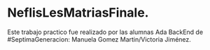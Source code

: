 # NeflisLesMatriasFinale.
Este trabajo practico fue realizado por las alumnas Ada BackEnd de #SeptimaGeneracion:
Manuela Gomez Martin/Victoria Jiménez.
